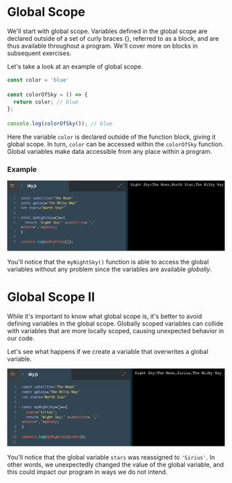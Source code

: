 # Global Scope

We'll start with global scope. Variables defined in the global scope are declared outside of a set of curly braces {}, referred to as a block, and are thus available throughout a program. We'll cover more on blocks in subsequent exercises.

Let's take a look at an example of global scope.

```js
const color = 'blue'

const colorOfSky = () => {
  return color; // blue 
};

console.log(colorOfSky()); // blue
```
Here the variable `color` is declared outside of the function block, giving it global scope.
In turn, `color` can be accessed within the `colorOfSky` function.
Global variables make data accessible from any place within a program.

### Example

![global-scope](../global-scope.png)

You'll notice that the `myNightSky()` function is able to access the global variables without any problem since the variables are available *globally*.

# Global Scope II

While it's important to know what global scope is, it's better to avoid defining variables in the global scope. Globally scoped variables can collide with variables that are more locally scoped, causing unexpected behavior in our code.

Let's see what happens if we create a variable that overwrites a global variable.

![global-scope3](../global-scope3.png)

You'll notice that the global variable `stars` was reassigned to `'Sirius'`. In other words, we unexpectedly changed the value of the global variable, and this could impact our program in ways we do not intend.



